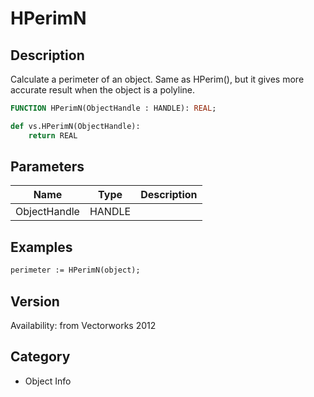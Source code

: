 # HPerimN

## Description
Calculate a perimeter of an object. Same as HPerim(), but it gives more accurate result when the object is a polyline.

```pascal
FUNCTION HPerimN(ObjectHandle : HANDLE): REAL;
```

```python
def vs.HPerimN(ObjectHandle):
    return REAL
```

## Parameters
|Name|Type|Description|
|---|---|---|
|ObjectHandle|HANDLE|   |

## Examples
```pascal
perimeter := HPerimN(object);
```

## Version
Availability: from Vectorworks 2012

## Category
* Object Info

